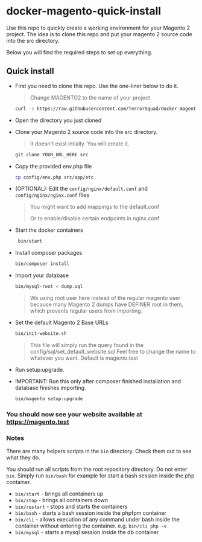 # docker-magento-quick-install

Use this repo to quickly create a working environment for your Magento 2 project.
The idea is to clone this repo and put your magento 2 source code into the src directory.

Below you will find the required steps to set up everything.

## Quick install

- First you need to clone this repo. Use the one-liner below to do it.
    > Change MAGENTO2 to the name of your project

    ```bash
    curl -s https://raw.githubusercontent.com/TerrorSquad/docker-magento-quick-install/main/init.sh | bash -s MAGENTO2 clone
    ```

- Open the directory you just cloned

- Clone your Magento 2 source code into the src directory.

    > It doesn't exist intially. You will create it.

    ```bash
    git clone YOUR_URL_HERE src
    ```

- Copy the provided env.php file

    ```bash
    cp config/env.php src/app/etc
    ```

- (OPTIONAL): Edit the `config/nginx/default.conf` and `config/nginx/nginx.conf` files
    > You might want to add mappings to the default.conf
    >
    > Or to enable/disable certain endpoints in nginx.conf

- Start the docker containers

  ```bash
   bin/start
  ```

- Install composer packages

    ````bash
    bin/composer install
    ````

- Import your database

    ```bash
    bin/mysql-root < dump.sql
    ```

    > We using root user here instead of the regular magento user because many Magento 2 dumps have DEFINER root in them, which prevents regular users from importing.

- Set the default Magento 2 Base URLs

    ```bash
    bin/init-website.sh
    ```

    > This file will simply run the query found in the config/sql/set_default_website.sql
    > Feel free to change the name to whatever you want.
    > Default is magento.test

- Run setup:upgrade.
- IMPORTANT: Run this only after composer finished installation and database finishes importing.

    ```bash
    bin/magento setup:upgrade
    ```

### You should now see your website available at <https://magento.test>

### Notes

There are many helpers scripts in the `bin` directory. Check them out to see what they do.

You should run all scripts from the root repository directory.
Do not enter `bin`.
Simply run `bin/bash` for example for start a bash session inside the php container.

- `bin/start` - brings all containers up
- `bin/stop` - brings all containers down
- `bin/restart` - stops and starts the containers
- `bin/bash` - starts a bash session inside the phpfpm container
- `bin/cli` - allows execution of any command under bash inside the container without entering the container. e.g. `bin/cli php -v`
- `bin/mysql` - starts a mysql session inside the db container
